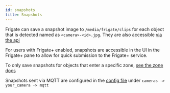 ```yaml
---
id: snapshots
title: Snapshots
---
```


Frigate can save a snapshot image to `/media/frigate/clips` for each object that is detected named as `<camera>-<id>.jpg`. They are also accessible [via the api](../integrations/api/event-snapshot-events-event-id-snapshot-jpg-get.api.mdx)

For users with Frigate+ enabled, snapshots are accessible in the UI in the Frigate+ pane to allow for quick submission to the Frigate+ service.

To only save snapshots for objects that enter a specific zone, [see the zone docs](./zones.md#restricting-snapshots-to-specific-zones)

Snapshots sent via MQTT are configured in the [config file](https://docs.frigate.video/configuration/) under `cameras -> your_camera -> mqtt`
